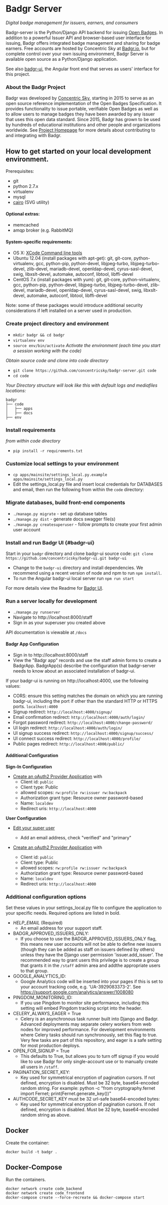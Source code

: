 # Badgr Server
*Digital badge management for issuers, earners, and consumers*

Badgr-server is the Python/Django API backend for issuing [Open Badges](http://openbadges.org). In addition to a powerful Issuer API and browser-based user interface for issuing, Badgr offers integrated badge management and sharing for badge earners. Free accounts are hosted by Concentric Sky at [Badgr.io](http://info.badgr.io), but for complete control over your own issuing environment, Badgr Server is available open source as a Python/Django application.

See also [badgr-ui](https://github.com/concentricsky/badgr-ui), the Angular front end that serves as users' interface for this project.

### About the Badgr Project
Badgr was developed by [Concentric Sky](https://concentricsky.com), starting in 2015 to serve as an open source reference implementation of the Open Badges Specification. It provides functionality to issue portable, verifiable Open Badges as well as to allow users to manage badges they have been awarded by any issuer that uses this open data standard. Since 2015, Badgr has grown to be used by hundreds of educational institutions and other people and organizations worldwide. See [Project Homepage](https://badgr.org) for more details about contributing to and integrating with Badgr.

## How to get started on your local development environment.
Prerequisites:

* git
* python 2.7.x
* virtualenv
* mysql
* [cairo](https://www.cairographics.org/download/) (SVG utility)

#### Optional extras:

* memcached
* amqp broker (e.g. RabbitMQ)

#### System-specific requirements:
* OS X: [XCode Command line tools](http://osxdaily.com/2014/02/12/install-command-line-tools-mac-os-x/)
* Ubuntu 12.04 (install packages with apt-get): git, git-core, python-virtualenv, gcc, python-pip, python-devel, libjpeg-turbo, libjpeg-turbo-devel, zlib-devel, mariadb-devel, openldap-devel, cyrus-sasl-devel, swig, libxslt-devel, automake, autoconf, libtool, libffi-devel
* CentOS 7.x (install packages with yum): git, git-core, python-virtualenv, gcc, python-pip, python-devel, libjpeg-turbo, libjpeg-turbo-devel, zlib-devel, mariadb-devel, openldap-devel, cyrus-sasl-devel, swig, libxslt-devel, automake, autoconf, libtool, libffi-devel

Note: some of these packages would introduce additional security considerations if left installed on a server used in production.

### Create project directory and environment

* `mkdir badgr && cd badgr`
* `virtualenv env`
* `source env/bin/activate` *Activate the environment (each time you start a session working with the code)*

*Obtain source code and clone into code directory*

* `git clone https://github.com/concentricsky/badgr-server.git code`
* `cd code`

*Your Directory structure will look like this with default logs and mediafiles locations:*
```
badgr
├── code
│   ├── apps
│   ├── docs
├── env
```

### Install requirements
*from within code directory*

* `pip install -r requirements.txt`

### Customize local settings to your environment
* `cp apps/mainsite/settings_local.py.example apps/mainsite/settings_local.py`
* Edit the settings_local.py file and insert local credentials for DATABASES and email, then run the following from within the `code` directory:

### Migrate databases, build front-end components
* `./manage.py migrate` - set up database tables
* `./manage.py dist` - generate docs swagger file(s)
* `./manage.py createsuperuser` - follow prompts to create your first admin user account

### Install and run Badgr UI {#badgr-ui}
Start in your `badgr` directory and clone badgr-ui source code: `git clone https://github.com/concentricsky/badgr-ui.git badgr-ui`

* Change to the `badgr-ui` directory and install dependencies. We recommend using a recent version of node and npm to run `npm install`.
* To run the Angular badgr-ui local server run `npm run start`

For more details view the Readme for [Badgr UI](https://github.com/concentricsky/badgr-ui).

### Run a server locally for development
* `./manage.py runserver`
* Navigate to http://localhost:8000/staff
* Sign in as your superuser you created above

API documentation is viewable at `/docs`

#### Badgr App Configuration
* Sign in to http://localhost:8000/staff
* View the "Badgr app" records and use the staff admin forms to create a BadgrApp. BadgrApp(s) describe the configuration that badgr-server needs to know about an associated installation of badgr-ui.

If your badgr-ui is running on http://localhost:4000, use the following values:
* CORS: ensure this setting matches the domain on which you are running badgr-ui, including the port if other than the standard HTTP or HTTPS ports. `localhost:4000`
* Signup redirect: `http://localhost:4000/signup/`
* Email confirmation redirect: `http://localhost:4000/auth/login/`
* Forgot password redirect: `http://localhost:4000/change-password/`
* UI login redirect: `http://localhost:4000/auth/login/`
* UI signup success redirect: `http://localhost:4000/signup/success/`
* UI connect success redirect: `http://localhost:4000/profile/`
* Public pages redirect: `http://localhost:4000/public/`

#### Additional Configuration

**Sign-In Configuration**

* [Create an oAuth2 Provider Application](http://localhost:8000/staff/oauth2_provider/application/add/) with
    * Client id: `public`
    * Client type: Public
    * allowed scopes: `rw:profile rw:issuer rw:backpack`
    * Authorization grant type: Resource owner password-based
    * Name: `localdev`
    * Redirect uris: `http://localhost:4000`

**User Configuration**

* [Edit your super user](http://localhost:8000/staff/badgeuser/badgeuser/1/change/)
    * Add an email address, check "verified" and "primary"

* [Create an oAuth2 Provider Application](http://localhost:8000/staff/oauth2_provider/application/add/) with
    * Client id: `public`
    * Client type: Public
    * allowed scopes: `rw:profile rw:issuer rw:backpack`
    * Authorization grant type: Resource owner password-based
    * Name: `localdev`
    * Redirect uris: `http://localhost:4000`

### Additional configuration options
Set these values in your settings_local.py file to configure the application to your specific needs. Required options are listed in bold.
* *HELP_EMAIL* (Required)
  - An email address for your support staff.
* BADGR_APPROVED_ISSUERS_ONLY:
  - If you choose to use the BADGR_APPROVED_ISSUERS_ONLY flag, this means new user accounts will not be able to define new issuers (though they can be added as staff on issuers defined by others) unless they have the Django user permission 'issuer.add_issuer'. The recommended way to grant users this privilege is to create a group that grants it in the `/staff` admin area and addthe appropriate users to that group.
* GOOGLE_ANALYTICS_ID:
  - Google Analytics code will be inserted into your pages if this is set to your account tracking code, e.g. 'UA-3929083373-2'. See https://support.google.com/analytics/answer/1008080
* PINGDOM_MONITORING_ID:
  - If you use Pingdom to monitor site performance, including this setting will embed Pingdom tracking script into the header.
* CELERY_ALWAYS_EAGER = True
  - Celery is an asynchronous task runner built into Django and Badgr. Advanced deployments may separate celery workers from web nodes for improved performance. For development environments where Celery tasks should run synchronously, set this flag to true. Very few tasks are part of this repository, and eager is a safe setting for most production deploys.
* OPEN_FOR_SIGNUP = True
  - This defaults to True, but allows you to turn off signup if you would like to use Badgr for only single-account use or to manually create all users in `/staff`.
* PAGINATION_SECRET_KEY:
  - Key used for symmetrical encryption of pagination cursors.  If not defined, encryption is disabled.  Must be 32 byte, base64-encoded random string.  For example: python -c "from cryptography.fernet import Fernet; print(Fernet.generate_key())"
* AUTHCODE_SECRET_KEY must be 32 url-safe base64-encoded bytes:
  - Key used for symmetrical encryption of pagination cursors.  If not defined, encryption is disabled.  Must be 32 byte, base64-encoded random string as above.
  
## Docker

Create the container:

```shell
docker build -t badgr .
```
  
## Docker-Compose

Run the containers.

```shell
docker network create code_backend
docker network create code_frontend
docker-compose create --force-recreate && docker-compose start
```

